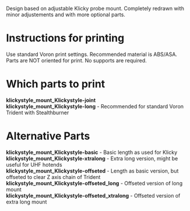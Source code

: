 Design based on adjustable Klicky probe mount. Completely redrawn with minor adjustements and with more optional parts.

# Instructions for printing
Use standard Voron print settings. Recommended material is ABS/ASA. Parts are NOT oriented for print. No supports are required.

# Which parts to print
**klickystyle_mount_Klickystyle-joint**  
**klickystyle_mount_Klickystyle-long** - Recommended for standard Voron Trident with Stealthburner  

# Alternative Parts
**klickystyle_mount_Klickystyle-basic** - Basic length as used for Klicky  
**klickystyle_mount_Klickystyle-xtralong** - Extra long version, might be useful for UHF hotends  
**klickystyle_mount_Klickystyle-offseted** - Length as basic version, but offseted to clear Z axis chain of Trident  
**klickystyle_mount_Klickystyle-offseted_long** - Offseted version of long mount  
**klickystyle_mount_Klickystyle-offseted_xtralong** - Offseted version of extra long mount  